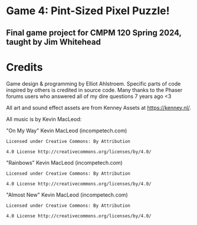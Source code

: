 # Game 4: Pint-Sized Pixel Puzzle!
## Final game project for CMPM 120 Spring 2024, taught by Jim Whitehead

# Credits
Game design & programming by Elliot Ahlstroem. Specific parts of code inspired by others is credited in source code. Many thanks to the Phaser forums users who answered all of my dire questions 7 years ago <3

All art and sound effect assets are from Kenney Assets at https://kenney.nl/. 

All music is by Kevin MacLeod:

"On My Way" Kevin MacLeod (incompetech.com) 

    Licensed under Creative Commons: By Attribution 

    4.0 License http://creativecommons.org/licenses/by/4.0/

"Rainbows" Kevin MacLeod (incompetech.com) 

    Licensed under Creative Commons: By Attribution 

    4.0 License http://creativecommons.org/licenses/by/4.0/

"Almost New" Kevin MacLeod (incompetech.com) 

    Licensed under Creative Commons: By Attribution 
    
    4.0 License http://creativecommons.org/licenses/by/4.0/


